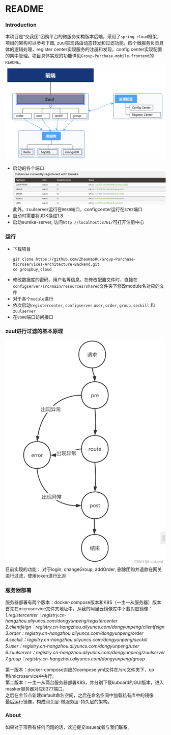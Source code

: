 
# README
### Introduction
本项目是“交我团”团购平台的微服务架构版本后端，采用了`spring cloud`框架，项目的架构可以参考下图, zuul实现路由动态转发和过滤功能，四个微服务负责具体的逻辑处理，register center实现服务的注册和发现，config center实现配置的集中管理。项目具体实现的功能详见`Group-Purchase-mobile-frontend`的`README`。
![arch](./assert/arch.png)

* 启动的各个端口
  ![port](assert/port.png)
  此外，zuulserver运行在`8080`端口，configcenter运行在`8762`端口
* 启动时需要将JDK换成1.8
* 启动eureka-server, 访问`http://localhost:8761/`可打开注册中心


### 运行
* 下载项目
  ```shell
  git clone https://github.com/ZhaoHaoRu/Group-Purchase-Microservices-Architecture-Backend.git
  cd groupbuy_cloud
  ```
* 修改数据库的密码、用户名等信息。在修改配置文件时，直接在`configserver/src/main/resources/shared`文件夹下修改module名对应的文件
* 对于各个`module`进行
* 依次启动`registercenter`, `configserver` `user`, `order`, `group`, `seckill` 和`zuulserver`
* 在`8080`端口访问接口

  
### zuul进行过滤的基本原理
![filter](assert/filter.png)
目前实现的功能：
对于login, changeGroup, addOrder, 删除团购并退款在网关进行过滤，使用token进行比对 

### 服务器部署
服务器部署有两个版本：docker-compose版本和K8S（一主一从服务器）版本
首先在microservice文件夹地址中，从我的阿里云镜像库中下载对应镜像：
*1.registercenter：registry.cn-hangzhou.aliyuncs.com/dongyunpeng/registercenter*<br />
*2.clientfeign：registry.cn-hangzhou.aliyuncs.com/dongyunpeng/clientfeign*<br />
*3.order：registry.cn-hangzhou.aliyuncs.com/dongyunpeng/order*<br />
*4.seckill：registry.cn-hangzhou.aliyuncs.com/dongyunpeng/seckill*<br />
*5.user：registry.cn-hangzhou.aliyuncs.com/dongyunpeng/user*<br />
*6.zuulserver：registry.cn-hangzhou.aliyuncs.com/dongyunpeng/zuulserver*<br />
*7.group：registry.cn-hangzhou.aliyuncs.com/dongyunpeng/group*<br />

第一版本：docker-compose对应的compose.yml文件在/src文件夹下，cp到/microservice中执行。<br />
第二版本：一主一从两台服务器部署K8S，并分别下载kuboard的GUI版本，进入masker服务器对应8377端口。<br />
之后在主节点新建default命名空间，之后在命名空间中加载私有库中的镜像<br />
最后运行镜像，构成网关层-微服务层-持久层的架构。

### About
如果对于项目有任何问题的话，欢迎提交issue或者与我们联系。

